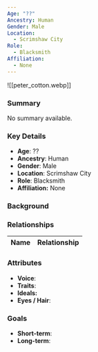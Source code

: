 ```yaml
---
Age: "??"
Ancestry: Human
Gender: Male
Location:
  - Scrimshaw City
Role:
  - Blacksmith
Affiliation:
  - None
---
```


![[peter_cotton.webp]]
### Summary
No summary available.

### Key Details
- **Age**: ??
- **Ancestry**: Human
- **Gender**: Male
- **Location**: Scrimshaw City
- **Role**: Blacksmith
- **Affiliation:** None

### Background


### Relationships

| Name  | Relationship |
| ----- | ------------ |

### Attributes
- **Voice**:
- **Traits**:  
- **Ideals:**
- **Eyes / Hair**:  

### Goals
- **Short-term**:  
- **Long-term**:  
